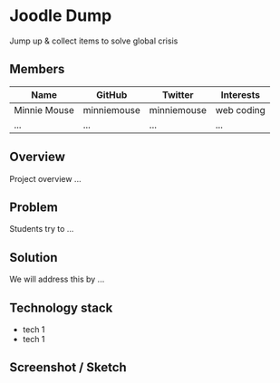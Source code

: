 # Joodle Dump

Jump up &amp; collect items to solve global crisis 

## Members 

| Name | GitHub | Twitter | Interests |
| ---- | ------ | ------- | --------- | 
| Minnie Mouse | minniemouse | minniemouse | web coding |
| ... | ... | ... | ... |

## Overview

Project overview ...

## Problem 

Students try to ...

## Solution

We will address this by ...

## Technology stack

* tech 1
* tech 1

## Screenshot / Sketch

